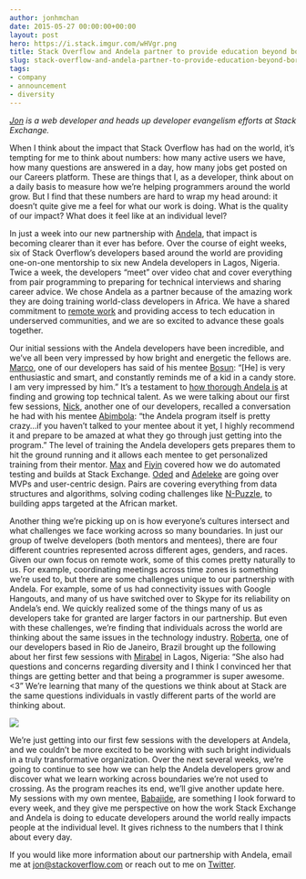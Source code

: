 ```yaml
---
author: jonhmchan
date: 2015-05-27 00:00:00+00:00
layout: post
hero: https://i.stack.imgur.com/wHVgr.png
title: Stack Overflow and Andela partner to provide education beyond borders
slug: stack-overflow-and-andela-partner-to-provide-education-beyond-borders
tags:
- company
- announcement
- diversity
---
```


*[Jon](https://twitter.com/jonhmchan) is a web developer and heads up developer evangelism efforts at Stack Exchange.*

When I think about the impact that Stack Overflow has had on the world, it’s tempting for me to think about numbers: how many active users we have, how many questions are answered in a day, how many jobs get posted on our Careers platform. These are things that I, as a developer, think about on a daily basis to measure how we’re helping programmers around the world grow. But I find that these numbers are hard to wrap my head around: it doesn’t quite give me a feel for what our work is doing. What is the quality of our impact? What does it feel like at an individual level?

In just a week into our new partnership with [Andela](http://www.andela.co/), that impact is becoming clearer than it ever has before. Over the course of eight weeks, six of Stack Overflow’s developers based around the world are providing one-on-one mentorship to six new Andela developers in Lagos, Nigeria. Twice a week, the developers “meet” over video chat and cover everything from pair programming to preparing for technical interviews and sharing career advice. We chose Andela as a partner because of the amazing work they are doing training world-class developers in Africa. We have a shared commitment to [remote work](http://blog.stackoverflow.com/2013/02/why-we-still-believe-in-working-remotely/) and providing access to tech education in underserved communities, and we are so excited to advance these goals together.

Our initial sessions with the Andela developers have been incredible, and we’ve all been very impressed by how bright and energetic the fellows are. [Marco](http://stackoverflow.com/users/7028/sklivvz), one of our developers has said of his mentee [Bosun](https://ng.linkedin.com/in/bosunolanrewaju): “[He] is very enthusiastic and smart, and constantly reminds me of a kid in a candy store. I am very impressed by him.” It’s a testament to [how thorough Andela is](http://blog.andela.co/post/113360971620/andela-receives-over-10-000-applications) at finding and growing top technical talent. As we were talking about our first few sessions, [Nick](http://stackoverflow.com/users/178082/nick-larsen), another one of our developers, recalled a conversation he had with his mentee [Abimbola](https://ng.linkedin.com/in/hisabimbola): “the Andela program itself is pretty crazy…if you haven’t talked to your mentee about it yet, I highly recommend it and prepare to be amazed at what they go through just getting into the program.” The level of training the Andela developers gets prepares them to hit the ground running and it allows each mentee to get personalized training from their mentor. [Max](http://careers.stackoverflow.com/maxhorstmann) and [Fiyin](https://ng.linkedin.com/pub/fiyin-simeon-adebayo/36/6bb/825) covered how we do automated testing and builds at Stack Exchange. [Oded](http://stackoverflow.com/users/1583/oded) and [Adeleke](https://ng.linkedin.com/in/adeleketogun) are going over MVPs and user-centric design. Pairs are covering everything from data structures and algorithms, solving coding challenges like [N-Puzzle](http://en.wikipedia.org/wiki/15_puzzle), to building apps targeted at the African market.

Another thing we’re picking up on is how everyone’s cultures intersect and what challenges we face working across so many boundaries. In just our group of twelve developers (both mentors and mentees), there are four different countries represented across different ages, genders, and races. Given our own focus on remote work, some of this comes pretty naturally to us. For example, coordinating meetings across time zones is something we’re used to, but there are some challenges unique to our partnership with Andela. For example, some of us had connectivity issues with Google Hangouts, and many of us have switched over to Skype for its reliability on Andela’s end. We quickly realized some of the things many of us as developers take for granted are larger factors in our partnership. But even with these challenges, we’re finding that individuals across the world are thinking about the same issues in the technology industry. [Roberta](http://careers.stackoverflow.com/rarcoverde), one of our developers based in Rio de Janeiro, Brazil brought up the following about her first few sessions with [Mirabel](https://ng.linkedin.com/pub/mirabel-ekwenugo/b6/981/313) in Lagos, Nigeria: “She also had questions and concerns regarding diversity and I think I convinced her that things are getting better and that being a programmer is super awesome. <3” We’re learning that many of the questions we think about at Stack are the same questions individuals in vastly different parts of the world are thinking about.

![](https://i.stack.imgur.com/axB4g.jpg)

We’re just getting into our first few sessions with the developers at Andela, and we couldn’t be more excited to be working with such bright individuals in a truly transformative organization. Over the next several weeks, we’re going to continue to see how we can help the Andela developers grow and discover what we learn working across boundaries we’re not used to crossing. As the program reaches its end, we’ll give another update here. My sessions with my own mentee, [Babajide](https://ng.linkedin.com/in/babajidefowotade), are something I look forward to every week, and they give me perspective on how the work Stack Exchange and Andela is doing to educate developers around the world really impacts people at the individual level. It gives richness to the numbers that I think about every day.

If you would like more information about our partnership with Andela, email me at [jon@stackoverflow.com](mailto:jon@stackoverflow.com) or reach out to me on [Twitter](https://twitter.com/jonhmchan).